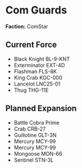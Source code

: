 # Com Guards
**Faction:** ComStar
## Current Force
- Black Knight BL-9-KNT
- Exterminator EXT-4D
- Flashman FLS-8K
- King Crab KGC-000
- Lancelot LNC25-01
- Thug THG-11E
## Planned Expansion
- Battle Cobra Prime
- Crab CRB-27
- Guillotine GLT-3N
- Mercury MCY-99
- Mercury MCY-99
- Mongoose MON-66
- Sentinel STN-3L
